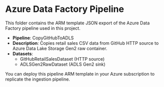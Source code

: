 # Azure Data Factory Pipeline

This folder contains the ARM template JSON export of the Azure Data Factory pipeline used in this project.

- **Pipeline**: CopyGitHubToADLS
- **Description**: Copies retail sales CSV data from GitHub HTTP source to Azure Data Lake Storage Gen2 raw container.
- **Datasets**: 
  - GitHubRetailSalesDataset (HTTP source)
  - ADLSGen2RawDataset (ADLS Gen2 sink)

You can deploy this pipeline ARM template in your Azure subscription to replicate the ingestion pipeline.
